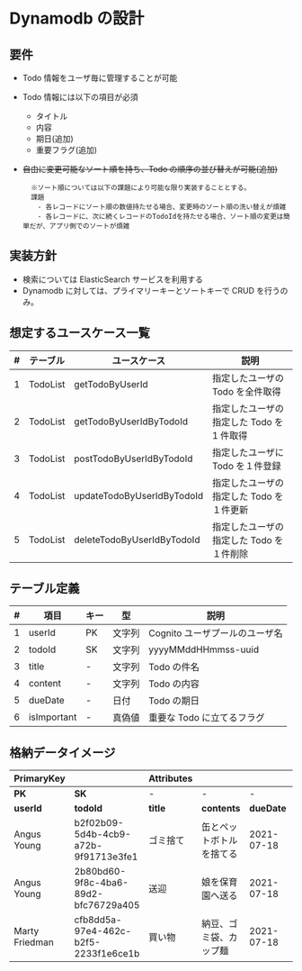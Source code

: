 # Dynamodb の設計

## 要件

- Todo 情報をユーザ毎に管理することが可能
- Todo 情報には以下の項目が必須
  - タイトル
  - 内容
  - 期日(追加)
  - 重要フラグ(追加)
- ~~自由に変更可能なソート順を持ち、Todo の順序の並び替えが可能(追加)~~

        ※ソート順については以下の課題により可能な限り実装することとする。
        課題
        　- 各レコードにソート順の数値持たせる場合、変更時のソート順の洗い替えが煩雑
        　- 各レコードに、次に続くレコードのTodoIdを持たせる場合、ソート順の変更は簡単だが、アプリ側でのソートが煩雑

## 実装方針

- 検索については ElasticSearch サービスを利用する
- Dynamodb に対しては、プライマリーキーとソートキーで CRUD を行うのみ。

## 想定するユースケース一覧

| #   | テーブル | ユースケース               | 説明                                      |
| --- | -------- | -------------------------- | ----------------------------------------- |
| 1   | TodoList | getTodoByUserId            | 指定したユーザの Todo を全件取得          |
| 2   | TodoList | getTodoByUserIdByTodoId    | 指定したユーザの指定した Todo を 1 件取得 |
| 3   | TodoList | postTodoByUserIdByTodoId   | 指定したユーザに Todo を１件登録          |
| 4   | TodoList | updateTodoByUserIdByTodoId | 指定したユーザの指定した Todo を１件更新  |
| 5   | TodoList | deleteTodoByUserIdByTodoId | 指定したユーザの指定した Todo を１件削除  |

## テーブル定義

| #   | 項目        | キー | 型     | 説明                           |
| --- | ----------- | ---- | ------ | ------------------------------ |
| 1   | userId      | PK   | 文字列 | Cognito ユーザプールのユーザ名 |
| 2   | todoId      | SK   | 文字列 | yyyyMMddHHmmss-uuid    |
| 3   | title       | -    | 文字列 | Todo の件名                    |
| 4   | content     | -    | 文字列 | Todo の内容                    |
| 5   | dueDate     | -    | 日付 | Todo の期日                    |
| 6   | isImportant | -    | 真偽値 | 重要な Todo に立てるフラグ     |


## 格納データイメージ

| PrimaryKey     |                                      | Attributes |                          |             |                 |     |
| -------------- | ------------------------------------ | ---------- | ------------------------ | ----------- | --------------- | --- |
| **PK**         | **SK**                               | -          | -                        | -           | -               |
| **userId**     | **todoId**                           | **title**  | **contents**             | **dueDate** | **isImportant** |
| Angus Young    | b2f02b09-5d4b-4cb9-a72b-9f91713e3fe1 | ゴミ捨て   | 缶とペットボトルを捨てる | 2021-07-18  | false           |
| Angus Young    | 2b80bd60-9f8c-4ba6-89d2-bfc76729a405 | 送迎       | 娘を保育園へ送る         | 2021-07-18  | true            |
| Marty Friedman | cfb8dd5a-97e4-462c-b2f5-2233f1e6ce1b | 買い物     | 納豆、ゴミ袋、カップ麺   | 2021-07-18  | false           |
